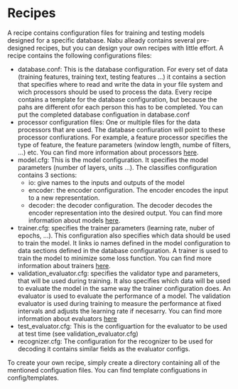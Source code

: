 # Recipes

A recipe contains configuration files for training and testing models designed
for a specific database. Nabu alleady contains several pre-designed recipes,
but you can design your own recipes with little effort. A recipe contains
the following configurations files:

- database.conf: This is the database configuration. For every set of data
(training features, training text, testing features ...) it contains a section
that specifies where to read and write the data in your file system and wich
processors should be used to process the data. Every recipe contains a template
for the database configuration, but because the pahs are different ofor each
person this has to be completed. You can put the completed database configuation
in database.conf
- processor configuration files: One or multiple files for the data processors
that are used. The database confiuration will point to these processor
confiurations. For example, a feature processor specifies the type
of feature, the feature parameters (window length, numbe of filters, ...) etc.
You can find more information about processors
[here](../../nabu/processing/processors/README.md).
- model.cfg: This is the model configuration. It specifies
the model parameters (number of layers, units ...). The classifies
configuration contains 3 sections:
  - io: give names to the inputs and outputs of the model
  - encoder: the encoder configuration. The encoder encodes the input to
  a new representation.
  - decoder: the decoder configuration. The decoder decodes the encoder
  representation into the desired output.
You can find more information about models
[here](../../nabu/neuralnetworks/models/README.md).
- trainer.cfg: specifies the trainer parameters (learning rate, nuber of epochs,
...). This configuration also specifies which data should be used to train
the model. It links io names defined in the model configuration to
data sections defined in the database configuration. A trainer is used to
train the model to minimize some loss function. You can find more
information about trainers
[here](../../nabu/neuralnetworks/trainers/README.md).
- validation_evaluator.cfg: specifies the validator type and parameters,
that will be used during training. It also specifies which data will be used
to evaluate the model in the same way the trainer configuration does.
An evaluator is used to evaluate the performance of a model. The
validation evaluator is used during training to measure the performance at fixed
intervals and adjusts the learning rate if necesarry. You can find more
information about evaluators
[here](../../nabu/neuralnetworks/evaluators/README.md)
- test_evaluator.cfg: This is the configuartion for the evaluator to be used at
test time (see validation_evaluator.cfg)
- recognizer.cfg: The configuration for the recognizer to be used for decoding
it contains similar fields as the evaluator configs.

To create your own recipe, simply create a directory containing all of the
mentioned configuation files. You can find template configuations in
config/templates.
